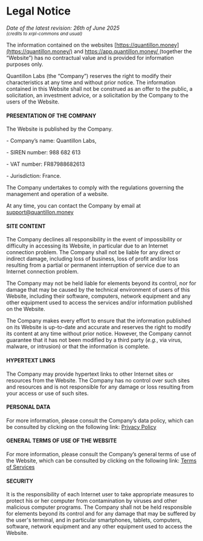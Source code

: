 # Legal Notice

_Date of the latest revision: 26th of June  2025_\
<sub>_(credits to xrpl-commons and usual)_</sub>



The information contained on the websites [https://quantillon.money](https://quantillon.money/) and [https://app.quantillon.money/ ](https://app.quantillon.money/)(together the “Website”) has no contractual value and is provided for information purposes only.

Quantillon Labs (the “Company”) reserves the right to modify their characteristics at any time and without prior notice. The information contained in this Website shall not be construed as an offer to the public, a solicitation, an investment advice, or a solicitation by the Company to the users of the Website.

#### PRESENTATION OF THE COMPANY <a href="#presentation-of-the-company" id="presentation-of-the-company"></a>

The Website is published by the Company.

\- Company’s name: Quantillon Labs,

\- SIREN number: 988 682 613

\- VAT number: FR87988682613

\- Jurisdiction: France.

The Company undertakes to comply with the regulations governing the management and operation of a website.

At any time, you can contact the Company by email at [support@quantillon.money](mailto:support@quantillon.money)

#### SITE CONTENT <a href="#site-content" id="site-content"></a>

The Company declines all responsibility in the event of impossibility or difficulty in accessing its Website, in particular due to an Internet connection problem. The Company shall not be liable for any direct or indirect damage, including loss of business, loss of profit and/or loss resulting from a partial or permanent interruption of service due to an Internet connection problem.

The Company may not be held liable for elements beyond its control, nor for damage that may be caused by the technical environment of users of this Website, including their software, computers, network equipment and any other equipment used to access the services and/or information published on the Website.

The Company makes every effort to ensure that the information published on its Website is up-to-date and accurate and reserves the right to modify its content at any time without prior notice. However, the Company cannot guarantee that it has not been modified by a third party (_e.g._, via virus, malware, or intrusion) or that the information is complete.

#### HYPERTEXT LINKS <a href="#hypertext-links" id="hypertext-links"></a>

The Company may provide hypertext links to other Internet sites or resources from the Website. The Company has no control over such sites and resources and is not responsible for any damage or loss resulting from your access or use of such sites.

#### PERSONAL DATA <a href="#personal-data" id="personal-data"></a>

For more information, please consult the Company’s data policy, which can be consulted by clicking on the following link: [Privacy Policy](privacy-policy.md)

#### GENERAL TERMS OF USE OF THE WEBSITE <a href="#general-terms-of-use-of-the-website" id="general-terms-of-use-of-the-website"></a>

For more information, please consult the Company’s general terms of use of the Website, which can be consulted by clicking on the following link: [Terms of Services](terms-of-services.md)

#### SECURITY <a href="#security" id="security"></a>

It is the responsibility of each Internet user to take appropriate measures to protect his or her computer from contamination by viruses and other malicious computer programs. The Company shall not be held responsible for elements beyond its control and for any damage that may be suffered by the user's terminal, and in particular smartphones, tablets, computers, software, network equipment and any other equipment used to access the Website.
